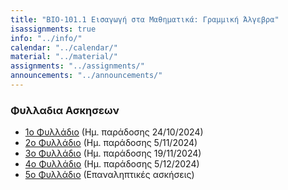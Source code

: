 ```yaml
---
title: "ΒΙΟ-101.1 Εισαγωγή στα Μαθηματικά: Γραμμική Άλγεβρα"
isassignments: true
info: "../info/"
calendar: "../calendar/"
material: "../material/"
assignments: "../assignments/"
announcements: "../announcements/"
---
```


### Φυλλαδια Ασκησεων

- [1ο Φυλλάδιο](../LinearAlgebra-2024-1.pdf) (Ημ. παράδοσης 24/10/2024)
- [2ο Φυλλάδιο](../LinearAlgebra-2024-2.pdf) (Ημ. παράδοσης 5/11/2024)
- [3ο Φυλλάδιο](../LinearAlgebra-2024-3.pdf) (Ημ. παράδοσης 19/11/2024)
- [4ο Φυλλάδιο](../LinearAlgebra-2024-4.pdf) (Ημ. παράδοσης 5/12/2024)
- [5ο Φυλλάδιο](../LinearAlgebra-2024-5.pdf) (Επαναληπτικές ασκήσεις)
